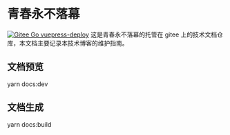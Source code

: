 # 青春永不落幕
[![Gitee Go vuepress-deploy](https://gitee.com/qcyblm/qcyblm/badge/giteego.svg?name=vuepress-deploy&id=16386)](https://gitee.com/qcyblm/qcyblm/gitee_go/16386?branch=master)
这是青春永不落幕的托管在 gitee 上的技术文档仓库，本文档主要记录本技术博客的维护指南。

## 文档预览
yarn docs:dev

## 文档生成
yarn docs:build